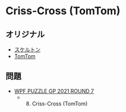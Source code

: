 # Criss-Cross (TomTom)

## オリジナル
- [スケルトン](crisscross.md)
- [TomTom](tomtom.md)

## 問題
- [WPF PUZZLE GP 2021 ROUND 7](../questions/wpfpgp2021-7.md)
	- 8. Criss-Cross (TomTom)
